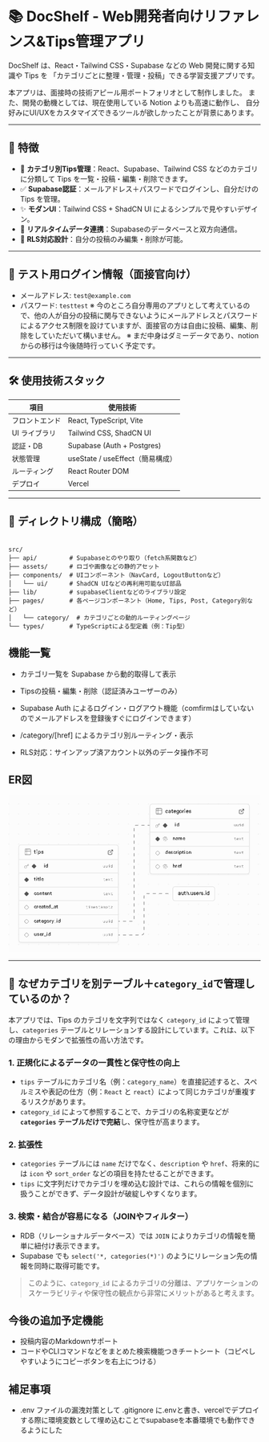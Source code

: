 # 📚 DocShelf - Web開発者向けリファレンス&Tips管理アプリ

DocShelf は、React・Tailwind CSS・Supabase などの Web 開発に関する知識や Tips を
「カテゴリごとに整理・管理・投稿」できる学習支援アプリです。

本アプリは、面接時の技術アピール用ポートフォリオとして制作しました。
また、開発の動機としては、現在使用している Notion よりも高速に動作し、
自分好みにUI/UXをカスタマイズできるツールが欲しかったことが背景にあります。

---

## 🧩 特徴

- 📌 **カテゴリ別Tips管理**：React、Supabase、Tailwind CSS などのカテゴリに分類して Tips を一覧・投稿・編集・削除できます。
- ✅ **Supabase認証**：メールアドレス＋パスワードでログインし、自分だけの Tips を管理。
- ✨ **モダンUI**：Tailwind CSS + ShadCN UI によるシンプルで見やすいデザイン。
- 🔄 **リアルタイムデータ連携**：Supabaseのデータベースと双方向通信。
- 🧠 **RLS対応設計**：自分の投稿のみ編集・削除が可能。

---

## 🔐 テスト用ログイン情報（面接官向け）

- メールアドレス: `test@example.com`  
- パスワード: `testtest`
※ 今のところ自分専用のアプリとして考えているので、他の人が自分の投稿に関与できないようにメールアドレスとパスワードによるアクセス制限を設けていますが、面接官の方は自由に投稿、編集、削除をしていただいて構いません。
※ まだ中身はダミーデータであり、notionからの移行は今後随時行っていく予定です。

---

## 🛠 使用技術スタック

| 項目            | 使用技術                          |
|-----------------|-----------------------------------|
| フロントエンド   | React, TypeScript, Vite           |
| UI ライブラリ   | Tailwind CSS, ShadCN UI           |
| 認証・DB        | Supabase (Auth + Postgres)        |
| 状態管理        | useState / useEffect（簡易構成）  |
| ルーティング     | React Router DOM                  |
| デプロイ        | Vercel                            |

---

## 📂 ディレクトリ構成（簡略）
<!-- <details> -->
<!-- <summary>展開して表示</summary> -->

```plaintext

src/
├── api/         # Supabaseとのやり取り（fetch系関数など）
├── assets/      # ロゴや画像などの静的アセット
├── components/  # UIコンポーネント（NavCard, LogoutButtonなど）
│   └── ui/      # ShadCN UIなどの再利用可能なUI部品
├── lib/         # supabaseClientなどのライブラリ設定
├── pages/       # 各ページコンポーネント（Home, Tips, Post, Category別など）
│   └── category/  # カテゴリごとの動的ルーティングページ
└── types/       # TypeScriptによる型定義（例：Tip型）

```
## 機能一覧
- カテゴリ一覧を Supabase から動的取得して表示

- Tipsの投稿・編集・削除（認証済みユーザーのみ）

- Supabase Auth によるログイン・ログアウト機能（comfirmはしていないのでメールアドレスを登録後すぐにログインできます）

- /category/[href] によるカテゴリ別ルーティング・表示

- RLS対応：サインアップ済アカウント以外のデータ操作不可

## ER図
![ER図](/public/ER.png)

---

## 🧠 なぜカテゴリを別テーブル＋`category_id`で管理しているのか？

本アプリでは、Tips のカテゴリを文字列ではなく `category_id` によって管理し、`categories` テーブルとリレーションする設計にしています。これは、以下の理由からモダンで拡張性の高い方法です。

### 1. 正規化によるデータの一貫性と保守性の向上

- `tips` テーブルにカテゴリ名（例：`category_name`）を直接記述すると、スペルミスや表記の仕方（例：`React` と `react`）によって同じカテゴリが重複するリスクがあります。
- `category_id` によって参照することで、カテゴリの名称変更などが **`categories` テーブルだけで完結**し、保守性が高まります。

### 2. 拡張性

- `categories` テーブルには `name` だけでなく、`description` や `href`、将来的には `icon` や `sort_order` などの項目を持たせることができます。
- `tips` に文字列だけでカテゴリを埋め込む設計では、これらの情報を個別に扱うことができず、データ設計が破綻しやすくなります。

### 3. 検索・結合が容易になる（JOINやフィルター）

- RDB（リレーショナルデータベース）では `JOIN` によりカテゴリの情報を簡単に紐付け表示できます。
- Supabase でも `select('*, categories(*)')` のようにリレーション先の情報を同時に取得可能です。

> このように、`category_id` によるカテゴリの分離は、アプリケーションのスケーラビリティや保守性の観点から非常にメリットがあると考えます。


## 今後の追加予定機能
<!-- - 検索機能（タイトル・キーワードからの絞り込み） -->

<!-- - 投稿されたTipsの可視化（棒グラフ・円グラフなど） -->

- 投稿内容のMarkdownサポート
- コードやCLIコマンドなどをまとめた検索機能つきチートシート（コピペしやすいようにコピーボタンを右上につける）

<!-- - コメント機能（Tipsへの補足・議論） -->

## 補足事項
- .env ファイルの漏洩対策として .gitignore に.envと書き、vercelでデプロイする際に環境変数として埋め込むことでsupabaseを本番環境でも動作できるようにした







